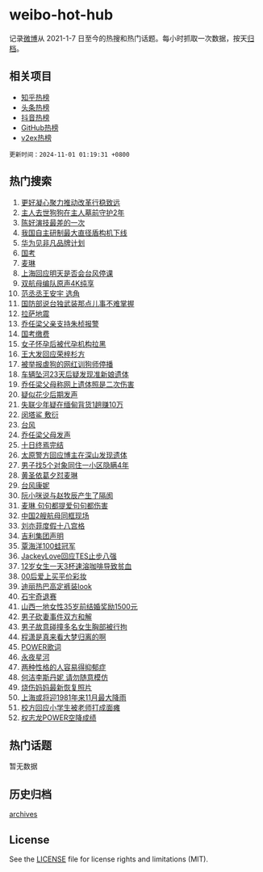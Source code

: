 # weibo-hot-hub

记录[微博](https://www.weibo.com)从 2021-1-7 日至今的热搜和热门话题。每小时抓取一次数据，按天[归档](archives)。

## 相关项目

- [知乎热榜](https://github.com/snaildev/zhihu-hot-hub)
- [头条热榜](https://github.com/snaildev/toutiao-hot-hub)
- [抖音热榜](https://github.com/snaildev/douyin-hot-hub)
- [GitHub热榜](https://github.com/snaildev/github-hot-hub)
- [v2ex热榜](https://github.com/snaildev/v2ex-hot-hub)


`更新时间：2024-11-01 01:19:31 +0800`

## 热门搜索

1. [更好凝心聚力推动改革行稳致远](https://m.weibo.cn/search?containerid=100103type%3D1%26t%3D10%26q%3D%23%E6%9B%B4%E5%A5%BD%E5%87%9D%E5%BF%83%E8%81%9A%E5%8A%9B%E6%8E%A8%E5%8A%A8%E6%94%B9%E9%9D%A9%E8%A1%8C%E7%A8%B3%E8%87%B4%E8%BF%9C%23&stream_entry_id=51&isnewpage=1&extparam=seat%3D1%26c_type%3D51%26stream_entry_id%3D51%26cate%3D10103%26pos%3D0%26q%3D%2523%25E6%259B%25B4%25E5%25A5%25BD%25E5%2587%259D%25E5%25BF%2583%25E8%2581%259A%25E5%258A%259B%25E6%258E%25A8%25E5%258A%25A8%25E6%2594%25B9%25E9%259D%25A9%25E8%25A1%258C%25E7%25A8%25B3%25E8%2587%25B4%25E8%25BF%259C%2523%26filter_type%3Drealtimehot%26dgr%3D0%26display_time%3D1730395170%26pre_seqid%3D173039517023302770262117)
1. [主人去世狗狗在主人墓前守护2年](https://m.weibo.cn/search?containerid=100103type%3D1%26t%3D10%26q%3D%23%E4%B8%BB%E4%BA%BA%E5%8E%BB%E4%B8%96%E7%8B%97%E7%8B%97%E5%9C%A8%E4%B8%BB%E4%BA%BA%E5%A2%93%E5%89%8D%E5%AE%88%E6%8A%A42%E5%B9%B4%23&stream_entry_id=31&isnewpage=1&extparam=seat%3D1%26lcate%3D5001%26flag%3D1%26band_rank%3D1%26filter_type%3Drealtimehot%26realpos%3D1%26c_type%3D31%26cate%3D5001%26dgr%3D0%26pos%3D0%26q%3D%2523%25E4%25B8%25BB%25E4%25BA%25BA%25E5%258E%25BB%25E4%25B8%2596%25E7%258B%2597%25E7%258B%2597%25E5%259C%25A8%25E4%25B8%25BB%25E4%25BA%25BA%25E5%25A2%2593%25E5%2589%258D%25E5%25AE%2588%25E6%258A%25A42%25E5%25B9%25B4%2523%26stream_entry_id%3D31%26display_time%3D1730395170%26pre_seqid%3D173039517023302770262117)
1. [陈好演技最差的一次](https://m.weibo.cn/search?containerid=100103type%3D1%26t%3D10%26q%3D%23%E9%99%88%E5%A5%BD%E6%BC%94%E6%8A%80%E6%9C%80%E5%B7%AE%E7%9A%84%E4%B8%80%E6%AC%A1%23&stream_entry_id=31&isnewpage=1&extparam=seat%3D1%26lcate%3D5001%26flag%3D2%26band_rank%3D2%26filter_type%3Drealtimehot%26realpos%3D2%26c_type%3D31%26cate%3D5001%26dgr%3D0%26pos%3D1%26q%3D%2523%25E9%2599%2588%25E5%25A5%25BD%25E6%25BC%2594%25E6%258A%2580%25E6%259C%2580%25E5%25B7%25AE%25E7%259A%2584%25E4%25B8%2580%25E6%25AC%25A1%2523%26stream_entry_id%3D31%26display_time%3D1730395170%26pre_seqid%3D173039517023302770262117)
1. [我国自主研制最大直径盾构机下线](https://m.weibo.cn/search?containerid=100103type%3D1%26t%3D10%26q%3D%23%E6%88%91%E5%9B%BD%E8%87%AA%E4%B8%BB%E7%A0%94%E5%88%B6%E6%9C%80%E5%A4%A7%E7%9B%B4%E5%BE%84%E7%9B%BE%E6%9E%84%E6%9C%BA%E4%B8%8B%E7%BA%BF%23&stream_entry_id=31&isnewpage=1&extparam=seat%3D1%26lcate%3D5001%26flag%3D0%26band_rank%3D3%26filter_type%3Drealtimehot%26realpos%3D3%26c_type%3D31%26cate%3D5001%26dgr%3D0%26pos%3D2%26q%3D%2523%25E6%2588%2591%25E5%259B%25BD%25E8%2587%25AA%25E4%25B8%25BB%25E7%25A0%2594%25E5%2588%25B6%25E6%259C%2580%25E5%25A4%25A7%25E7%259B%25B4%25E5%25BE%2584%25E7%259B%25BE%25E6%259E%2584%25E6%259C%25BA%25E4%25B8%258B%25E7%25BA%25BF%2523%26stream_entry_id%3D31%26display_time%3D1730395170%26pre_seqid%3D173039517023302770262117)
1. [华为见非凡品牌计划](https://m.weibo.cn/search?containerid=100103type%3D1%26t%3D10%26q%3D%23%E5%8D%8E%E4%B8%BA%E8%A7%81%E9%9D%9E%E5%87%A1%E5%93%81%E7%89%8C%E8%AE%A1%E5%88%92%23&stream_entry_id=31&isnewpage=1&extparam=seat%3D1%26lcate%3D5001%26q%3D%2523%25E5%258D%258E%25E4%25B8%25BA%25E8%25A7%2581%25E9%259D%259E%25E5%2587%25A1%25E5%2593%2581%25E7%2589%258C%25E8%25AE%25A1%25E5%2588%2592%2523%26filter_type%3Drealtimehot%26dgr%3D0%26is_ad_pos%3D1%26topic_ad%3D1%26c_type%3D31%26cate%3D5001%26pos%3D3%26adid%3D262702%26band_rank%3D4%26stream_entry_id%3D31%26display_time%3D1730395170%26pre_seqid%3D173039517023302770262117)
1. [国考](https://m.weibo.cn/search?containerid=100103type%3D1%26t%3D10%26q%3D%E5%9B%BD%E8%80%83&stream_entry_id=31&isnewpage=1&extparam=seat%3D1%26lcate%3D5001%26flag%3D1%26band_rank%3D4%26filter_type%3Drealtimehot%26realpos%3D4%26c_type%3D31%26cate%3D5001%26dgr%3D0%26pos%3D4%26q%3D%25E5%259B%25BD%25E8%2580%2583%26stream_entry_id%3D31%26display_time%3D1730395170%26pre_seqid%3D173039517023302770262117)
1. [麦琳](https://m.weibo.cn/search?containerid=100103type%3D1%26t%3D10%26q%3D%E9%BA%A6%E7%90%B3&stream_entry_id=31&isnewpage=1&extparam=seat%3D1%26lcate%3D5001%26flag%3D0%26band_rank%3D5%26filter_type%3Drealtimehot%26realpos%3D5%26c_type%3D31%26cate%3D5001%26dgr%3D0%26pos%3D5%26q%3D%25E9%25BA%25A6%25E7%2590%25B3%26stream_entry_id%3D31%26display_time%3D1730395170%26pre_seqid%3D173039517023302770262117)
1. [上海回应明天是否会台风停课](https://m.weibo.cn/search?containerid=100103type%3D1%26t%3D10%26q%3D%23%E4%B8%8A%E6%B5%B7%E5%9B%9E%E5%BA%94%E6%98%8E%E5%A4%A9%E6%98%AF%E5%90%A6%E4%BC%9A%E5%8F%B0%E9%A3%8E%E5%81%9C%E8%AF%BE%23&stream_entry_id=31&isnewpage=1&extparam=seat%3D1%26lcate%3D5001%26flag%3D0%26band_rank%3D6%26filter_type%3Drealtimehot%26realpos%3D6%26c_type%3D31%26cate%3D5001%26dgr%3D0%26pos%3D6%26q%3D%2523%25E4%25B8%258A%25E6%25B5%25B7%25E5%259B%259E%25E5%25BA%2594%25E6%2598%258E%25E5%25A4%25A9%25E6%2598%25AF%25E5%2590%25A6%25E4%25BC%259A%25E5%258F%25B0%25E9%25A3%258E%25E5%2581%259C%25E8%25AF%25BE%2523%26stream_entry_id%3D31%26display_time%3D1730395170%26pre_seqid%3D173039517023302770262117)
1. [双航母编队原声4K纯享](https://m.weibo.cn/search?containerid=100103type%3D1%26t%3D10%26q%3D%23%E5%8F%8C%E8%88%AA%E6%AF%8D%E7%BC%96%E9%98%9F%E5%8E%9F%E5%A3%B04K%E7%BA%AF%E4%BA%AB%23&stream_entry_id=31&isnewpage=1&extparam=seat%3D1%26lcate%3D5001%26flag%3D0%26band_rank%3D7%26filter_type%3Drealtimehot%26realpos%3D7%26c_type%3D31%26cate%3D5001%26dgr%3D0%26pos%3D7%26q%3D%2523%25E5%258F%258C%25E8%2588%25AA%25E6%25AF%258D%25E7%25BC%2596%25E9%2598%259F%25E5%258E%259F%25E5%25A3%25B04K%25E7%25BA%25AF%25E4%25BA%25AB%2523%26stream_entry_id%3D31%26display_time%3D1730395170%26pre_seqid%3D173039517023302770262117)
1. [范丞丞王安宇 选角](https://m.weibo.cn/search?containerid=100103type%3D1%26t%3D10%26q%3D%E8%8C%83%E4%B8%9E%E4%B8%9E%E7%8E%8B%E5%AE%89%E5%AE%87+%E9%80%89%E8%A7%92&stream_entry_id=31&isnewpage=1&extparam=seat%3D1%26lcate%3D5001%26flag%3D0%26band_rank%3D8%26filter_type%3Drealtimehot%26realpos%3D8%26c_type%3D31%26cate%3D5001%26dgr%3D0%26pos%3D8%26q%3D%25E8%258C%2583%25E4%25B8%259E%25E4%25B8%259E%25E7%258E%258B%25E5%25AE%2589%25E5%25AE%2587%2520%25E9%2580%2589%25E8%25A7%2592%26stream_entry_id%3D31%26display_time%3D1730395170%26pre_seqid%3D173039517023302770262117)
1. [国防部说台独武装那点儿事不难掌握](https://m.weibo.cn/search?containerid=100103type%3D1%26t%3D10%26q%3D%23%E5%9B%BD%E9%98%B2%E9%83%A8%E8%AF%B4%E5%8F%B0%E7%8B%AC%E6%AD%A6%E8%A3%85%E9%82%A3%E7%82%B9%E5%84%BF%E4%BA%8B%E4%B8%8D%E9%9A%BE%E6%8E%8C%E6%8F%A1%23&stream_entry_id=31&isnewpage=1&extparam=seat%3D1%26lcate%3D5001%26flag%3D0%26band_rank%3D9%26filter_type%3Drealtimehot%26realpos%3D9%26c_type%3D31%26cate%3D5001%26dgr%3D0%26pos%3D9%26q%3D%2523%25E5%259B%25BD%25E9%2598%25B2%25E9%2583%25A8%25E8%25AF%25B4%25E5%258F%25B0%25E7%258B%25AC%25E6%25AD%25A6%25E8%25A3%2585%25E9%2582%25A3%25E7%2582%25B9%25E5%2584%25BF%25E4%25BA%258B%25E4%25B8%258D%25E9%259A%25BE%25E6%258E%258C%25E6%258F%25A1%2523%26stream_entry_id%3D31%26display_time%3D1730395170%26pre_seqid%3D173039517023302770262117)
1. [拉萨地震](https://m.weibo.cn/search?containerid=100103type%3D1%26t%3D10%26q%3D%E6%8B%89%E8%90%A8%E5%9C%B0%E9%9C%87&stream_entry_id=31&isnewpage=1&extparam=seat%3D1%26lcate%3D5001%26flag%3D1%26band_rank%3D10%26filter_type%3Drealtimehot%26realpos%3D10%26c_type%3D31%26cate%3D5001%26dgr%3D0%26pos%3D10%26q%3D%25E6%258B%2589%25E8%2590%25A8%25E5%259C%25B0%25E9%259C%2587%26stream_entry_id%3D31%26display_time%3D1730395170%26pre_seqid%3D173039517023302770262117)
1. [乔任梁父亲支持朱桢报警](https://m.weibo.cn/search?containerid=100103type%3D1%26t%3D10%26q%3D%23%E4%B9%94%E4%BB%BB%E6%A2%81%E7%88%B6%E4%BA%B2%E6%94%AF%E6%8C%81%E6%9C%B1%E6%A1%A2%E6%8A%A5%E8%AD%A6%23&stream_entry_id=31&isnewpage=1&extparam=seat%3D1%26lcate%3D5001%26flag%3D2%26band_rank%3D11%26filter_type%3Drealtimehot%26realpos%3D11%26c_type%3D31%26cate%3D5001%26dgr%3D0%26pos%3D11%26q%3D%2523%25E4%25B9%2594%25E4%25BB%25BB%25E6%25A2%2581%25E7%2588%25B6%25E4%25BA%25B2%25E6%2594%25AF%25E6%258C%2581%25E6%259C%25B1%25E6%25A1%25A2%25E6%258A%25A5%25E8%25AD%25A6%2523%26stream_entry_id%3D31%26display_time%3D1730395170%26pre_seqid%3D173039517023302770262117)
1. [国考缴费](https://m.weibo.cn/search?containerid=100103type%3D1%26t%3D10%26q%3D%E5%9B%BD%E8%80%83%E7%BC%B4%E8%B4%B9&stream_entry_id=31&isnewpage=1&extparam=seat%3D1%26lcate%3D5001%26flag%3D1%26band_rank%3D12%26filter_type%3Drealtimehot%26realpos%3D12%26c_type%3D31%26cate%3D5001%26dgr%3D0%26pos%3D12%26q%3D%25E5%259B%25BD%25E8%2580%2583%25E7%25BC%25B4%25E8%25B4%25B9%26stream_entry_id%3D31%26display_time%3D1730395170%26pre_seqid%3D173039517023302770262117)
1. [女子怀孕后被代孕机构拉黑](https://m.weibo.cn/search?containerid=100103type%3D1%26t%3D10%26q%3D%23%E5%A5%B3%E5%AD%90%E6%80%80%E5%AD%95%E5%90%8E%E8%A2%AB%E4%BB%A3%E5%AD%95%E6%9C%BA%E6%9E%84%E6%8B%89%E9%BB%91%23&stream_entry_id=31&isnewpage=1&extparam=seat%3D1%26lcate%3D5001%26flag%3D2%26band_rank%3D13%26filter_type%3Drealtimehot%26realpos%3D13%26c_type%3D31%26cate%3D5001%26dgr%3D0%26pos%3D13%26q%3D%2523%25E5%25A5%25B3%25E5%25AD%2590%25E6%2580%2580%25E5%25AD%2595%25E5%2590%258E%25E8%25A2%25AB%25E4%25BB%25A3%25E5%25AD%2595%25E6%259C%25BA%25E6%259E%2584%25E6%258B%2589%25E9%25BB%2591%2523%26stream_entry_id%3D31%26display_time%3D1730395170%26pre_seqid%3D173039517023302770262117)
1. [王大发回应荣梓杉方](https://m.weibo.cn/search?containerid=100103type%3D1%26t%3D10%26q%3D%23%E7%8E%8B%E5%A4%A7%E5%8F%91%E5%9B%9E%E5%BA%94%E8%8D%A3%E6%A2%93%E6%9D%89%E6%96%B9%23&stream_entry_id=31&isnewpage=1&extparam=seat%3D1%26lcate%3D5001%26flag%3D1%26band_rank%3D14%26filter_type%3Drealtimehot%26realpos%3D14%26c_type%3D31%26cate%3D5001%26dgr%3D0%26pos%3D14%26q%3D%2523%25E7%258E%258B%25E5%25A4%25A7%25E5%258F%2591%25E5%259B%259E%25E5%25BA%2594%25E8%258D%25A3%25E6%25A2%2593%25E6%259D%2589%25E6%2596%25B9%2523%26stream_entry_id%3D31%26display_time%3D1730395170%26pre_seqid%3D173039517023302770262117)
1. [被举报虐狗的网红训狗师停播](https://m.weibo.cn/search?containerid=100103type%3D1%26t%3D10%26q%3D%23%E8%A2%AB%E4%B8%BE%E6%8A%A5%E8%99%90%E7%8B%97%E7%9A%84%E7%BD%91%E7%BA%A2%E8%AE%AD%E7%8B%97%E5%B8%88%E5%81%9C%E6%92%AD%23&stream_entry_id=31&isnewpage=1&extparam=seat%3D1%26lcate%3D5001%26flag%3D2%26band_rank%3D15%26filter_type%3Drealtimehot%26realpos%3D15%26c_type%3D31%26cate%3D5001%26dgr%3D0%26pos%3D15%26q%3D%2523%25E8%25A2%25AB%25E4%25B8%25BE%25E6%258A%25A5%25E8%2599%2590%25E7%258B%2597%25E7%259A%2584%25E7%25BD%2591%25E7%25BA%25A2%25E8%25AE%25AD%25E7%258B%2597%25E5%25B8%2588%25E5%2581%259C%25E6%2592%25AD%2523%26stream_entry_id%3D31%26display_time%3D1730395170%26pre_seqid%3D173039517023302770262117)
1. [车辆坠河23天后疑发现准新娘遗体](https://m.weibo.cn/search?containerid=100103type%3D1%26t%3D10%26q%3D%23%E8%BD%A6%E8%BE%86%E5%9D%A0%E6%B2%B323%E5%A4%A9%E5%90%8E%E7%96%91%E5%8F%91%E7%8E%B0%E5%87%86%E6%96%B0%E5%A8%98%E9%81%97%E4%BD%93%23&stream_entry_id=31&isnewpage=1&extparam=seat%3D1%26lcate%3D5001%26flag%3D2%26band_rank%3D16%26filter_type%3Drealtimehot%26realpos%3D16%26c_type%3D31%26cate%3D5001%26dgr%3D0%26pos%3D16%26q%3D%2523%25E8%25BD%25A6%25E8%25BE%2586%25E5%259D%25A0%25E6%25B2%25B323%25E5%25A4%25A9%25E5%2590%258E%25E7%2596%2591%25E5%258F%2591%25E7%258E%25B0%25E5%2587%2586%25E6%2596%25B0%25E5%25A8%2598%25E9%2581%2597%25E4%25BD%2593%2523%26stream_entry_id%3D31%26display_time%3D1730395170%26pre_seqid%3D173039517023302770262117)
1. [乔任梁父母称网上遗体照是二次伤害](https://m.weibo.cn/search?containerid=100103type%3D1%26t%3D10%26q%3D%23%E4%B9%94%E4%BB%BB%E6%A2%81%E7%88%B6%E6%AF%8D%E7%A7%B0%E7%BD%91%E4%B8%8A%E9%81%97%E4%BD%93%E7%85%A7%E6%98%AF%E4%BA%8C%E6%AC%A1%E4%BC%A4%E5%AE%B3%23&stream_entry_id=31&isnewpage=1&extparam=seat%3D1%26lcate%3D5001%26flag%3D2%26band_rank%3D17%26filter_type%3Drealtimehot%26realpos%3D17%26c_type%3D31%26cate%3D5001%26dgr%3D0%26pos%3D17%26q%3D%2523%25E4%25B9%2594%25E4%25BB%25BB%25E6%25A2%2581%25E7%2588%25B6%25E6%25AF%258D%25E7%25A7%25B0%25E7%25BD%2591%25E4%25B8%258A%25E9%2581%2597%25E4%25BD%2593%25E7%2585%25A7%25E6%2598%25AF%25E4%25BA%258C%25E6%25AC%25A1%25E4%25BC%25A4%25E5%25AE%25B3%2523%26stream_entry_id%3D31%26display_time%3D1730395170%26pre_seqid%3D173039517023302770262117)
1. [疑似花少后期发声](https://m.weibo.cn/search?containerid=100103type%3D1%26t%3D10%26q%3D%23%E7%96%91%E4%BC%BC%E8%8A%B1%E5%B0%91%E5%90%8E%E6%9C%9F%E5%8F%91%E5%A3%B0%23&stream_entry_id=31&isnewpage=1&extparam=seat%3D1%26lcate%3D5001%26flag%3D0%26band_rank%3D18%26filter_type%3Drealtimehot%26realpos%3D18%26c_type%3D31%26cate%3D5001%26dgr%3D0%26pos%3D18%26q%3D%2523%25E7%2596%2591%25E4%25BC%25BC%25E8%258A%25B1%25E5%25B0%2591%25E5%2590%258E%25E6%259C%259F%25E5%258F%2591%25E5%25A3%25B0%2523%26stream_entry_id%3D31%26display_time%3D1730395170%26pre_seqid%3D173039517023302770262117)
1. [失联少年疑在缅甸背货1趟赚10万](https://m.weibo.cn/search?containerid=100103type%3D1%26t%3D10%26q%3D%23%E5%A4%B1%E8%81%94%E5%B0%91%E5%B9%B4%E7%96%91%E5%9C%A8%E7%BC%85%E7%94%B8%E8%83%8C%E8%B4%A71%E8%B6%9F%E8%B5%9A10%E4%B8%87%23&stream_entry_id=31&isnewpage=1&extparam=seat%3D1%26lcate%3D5001%26flag%3D0%26band_rank%3D19%26filter_type%3Drealtimehot%26realpos%3D19%26c_type%3D31%26cate%3D5001%26dgr%3D0%26pos%3D19%26q%3D%2523%25E5%25A4%25B1%25E8%2581%2594%25E5%25B0%2591%25E5%25B9%25B4%25E7%2596%2591%25E5%259C%25A8%25E7%25BC%2585%25E7%2594%25B8%25E8%2583%258C%25E8%25B4%25A71%25E8%25B6%259F%25E8%25B5%259A10%25E4%25B8%2587%2523%26stream_entry_id%3D31%26display_time%3D1730395170%26pre_seqid%3D173039517023302770262117)
1. [闵塔鲨 敷衍](https://m.weibo.cn/search?containerid=100103type%3D1%26t%3D10%26q%3D%E9%97%B5%E5%A1%94%E9%B2%A8+%E6%95%B7%E8%A1%8D&stream_entry_id=31&isnewpage=1&extparam=seat%3D1%26lcate%3D5001%26flag%3D0%26band_rank%3D20%26filter_type%3Drealtimehot%26realpos%3D20%26c_type%3D31%26cate%3D5001%26dgr%3D0%26pos%3D20%26q%3D%25E9%2597%25B5%25E5%25A1%2594%25E9%25B2%25A8%2520%25E6%2595%25B7%25E8%25A1%258D%26stream_entry_id%3D31%26display_time%3D1730395170%26pre_seqid%3D173039517023302770262117)
1. [台风](https://m.weibo.cn/search?containerid=100103type%3D1%26t%3D10%26q%3D%E5%8F%B0%E9%A3%8E&stream_entry_id=31&isnewpage=1&extparam=seat%3D1%26lcate%3D5001%26flag%3D0%26band_rank%3D21%26filter_type%3Drealtimehot%26realpos%3D21%26c_type%3D31%26cate%3D5001%26dgr%3D0%26pos%3D21%26q%3D%25E5%258F%25B0%25E9%25A3%258E%26stream_entry_id%3D31%26display_time%3D1730395170%26pre_seqid%3D173039517023302770262117)
1. [乔任梁父母发声](https://m.weibo.cn/search?containerid=100103type%3D1%26t%3D10%26q%3D%23%E4%B9%94%E4%BB%BB%E6%A2%81%E7%88%B6%E6%AF%8D%E5%8F%91%E5%A3%B0%23&stream_entry_id=31&isnewpage=1&extparam=seat%3D1%26lcate%3D5001%26flag%3D0%26band_rank%3D22%26filter_type%3Drealtimehot%26realpos%3D22%26c_type%3D31%26cate%3D5001%26dgr%3D0%26pos%3D22%26q%3D%2523%25E4%25B9%2594%25E4%25BB%25BB%25E6%25A2%2581%25E7%2588%25B6%25E6%25AF%258D%25E5%258F%2591%25E5%25A3%25B0%2523%26stream_entry_id%3D31%26display_time%3D1730395170%26pre_seqid%3D173039517023302770262117)
1. [十日终焉完结](https://m.weibo.cn/search?containerid=100103type%3D1%26t%3D10%26q%3D%E5%8D%81%E6%97%A5%E7%BB%88%E7%84%89%E5%AE%8C%E7%BB%93&stream_entry_id=31&isnewpage=1&extparam=seat%3D1%26lcate%3D5001%26flag%3D0%26band_rank%3D23%26filter_type%3Drealtimehot%26realpos%3D23%26c_type%3D31%26cate%3D5001%26dgr%3D0%26pos%3D23%26q%3D%25E5%258D%2581%25E6%2597%25A5%25E7%25BB%2588%25E7%2584%2589%25E5%25AE%258C%25E7%25BB%2593%26stream_entry_id%3D31%26display_time%3D1730395170%26pre_seqid%3D173039517023302770262117)
1. [太原警方回应博主在深山发现遗体](https://m.weibo.cn/search?containerid=100103type%3D1%26t%3D10%26q%3D%23%E5%A4%AA%E5%8E%9F%E8%AD%A6%E6%96%B9%E5%9B%9E%E5%BA%94%E5%8D%9A%E4%B8%BB%E5%9C%A8%E6%B7%B1%E5%B1%B1%E5%8F%91%E7%8E%B0%E9%81%97%E4%BD%93%23&stream_entry_id=31&isnewpage=1&extparam=seat%3D1%26lcate%3D5001%26flag%3D0%26band_rank%3D24%26filter_type%3Drealtimehot%26realpos%3D24%26c_type%3D31%26cate%3D5001%26dgr%3D0%26pos%3D24%26q%3D%2523%25E5%25A4%25AA%25E5%258E%259F%25E8%25AD%25A6%25E6%2596%25B9%25E5%259B%259E%25E5%25BA%2594%25E5%258D%259A%25E4%25B8%25BB%25E5%259C%25A8%25E6%25B7%25B1%25E5%25B1%25B1%25E5%258F%2591%25E7%258E%25B0%25E9%2581%2597%25E4%25BD%2593%2523%26stream_entry_id%3D31%26display_time%3D1730395170%26pre_seqid%3D173039517023302770262117)
1. [男子找5个对象同住一小区隐瞒4年](https://m.weibo.cn/search?containerid=100103type%3D1%26t%3D10%26q%3D%23%E7%94%B7%E5%AD%90%E6%89%BE5%E4%B8%AA%E5%AF%B9%E8%B1%A1%E5%90%8C%E4%BD%8F%E4%B8%80%E5%B0%8F%E5%8C%BA%E9%9A%90%E7%9E%924%E5%B9%B4%23&stream_entry_id=31&isnewpage=1&extparam=seat%3D1%26lcate%3D5001%26flag%3D0%26band_rank%3D25%26filter_type%3Drealtimehot%26realpos%3D25%26c_type%3D31%26cate%3D5001%26dgr%3D0%26pos%3D25%26q%3D%2523%25E7%2594%25B7%25E5%25AD%2590%25E6%2589%25BE5%25E4%25B8%25AA%25E5%25AF%25B9%25E8%25B1%25A1%25E5%2590%258C%25E4%25BD%258F%25E4%25B8%2580%25E5%25B0%258F%25E5%258C%25BA%25E9%259A%2590%25E7%259E%25924%25E5%25B9%25B4%2523%26stream_entry_id%3D31%26display_time%3D1730395170%26pre_seqid%3D173039517023302770262117)
1. [黄圣依葛夕怼麦琳](https://m.weibo.cn/search?containerid=100103type%3D1%26t%3D10%26q%3D%23%E9%BB%84%E5%9C%A3%E4%BE%9D%E8%91%9B%E5%A4%95%E6%80%BC%E9%BA%A6%E7%90%B3%23&stream_entry_id=31&isnewpage=1&extparam=seat%3D1%26lcate%3D5001%26flag%3D0%26band_rank%3D26%26filter_type%3Drealtimehot%26realpos%3D26%26c_type%3D31%26cate%3D5001%26dgr%3D0%26pos%3D26%26q%3D%2523%25E9%25BB%2584%25E5%259C%25A3%25E4%25BE%259D%25E8%2591%259B%25E5%25A4%2595%25E6%2580%25BC%25E9%25BA%25A6%25E7%2590%25B3%2523%26stream_entry_id%3D31%26display_time%3D1730395170%26pre_seqid%3D173039517023302770262117)
1. [台风康妮](https://m.weibo.cn/search?containerid=100103type%3D1%26t%3D10%26q%3D%E5%8F%B0%E9%A3%8E%E5%BA%B7%E5%A6%AE&stream_entry_id=31&isnewpage=1&extparam=seat%3D1%26lcate%3D5001%26flag%3D0%26band_rank%3D27%26filter_type%3Drealtimehot%26realpos%3D27%26c_type%3D31%26cate%3D5001%26dgr%3D0%26pos%3D27%26q%3D%25E5%258F%25B0%25E9%25A3%258E%25E5%25BA%25B7%25E5%25A6%25AE%26stream_entry_id%3D31%26display_time%3D1730395170%26pre_seqid%3D173039517023302770262117)
1. [阮小咪说与赵牧辰产生了隔阂](https://m.weibo.cn/search?containerid=100103type%3D1%26t%3D10%26q%3D%23%E9%98%AE%E5%B0%8F%E5%92%AA%E8%AF%B4%E4%B8%8E%E8%B5%B5%E7%89%A7%E8%BE%B0%E4%BA%A7%E7%94%9F%E4%BA%86%E9%9A%94%E9%98%82%23&stream_entry_id=31&isnewpage=1&extparam=seat%3D1%26lcate%3D5001%26flag%3D1%26band_rank%3D28%26filter_type%3Drealtimehot%26realpos%3D28%26c_type%3D31%26cate%3D5001%26dgr%3D0%26pos%3D28%26q%3D%2523%25E9%2598%25AE%25E5%25B0%258F%25E5%2592%25AA%25E8%25AF%25B4%25E4%25B8%258E%25E8%25B5%25B5%25E7%2589%25A7%25E8%25BE%25B0%25E4%25BA%25A7%25E7%2594%259F%25E4%25BA%2586%25E9%259A%2594%25E9%2598%2582%2523%26stream_entry_id%3D31%26display_time%3D1730395170%26pre_seqid%3D173039517023302770262117)
1. [麦琳 句句都提爱句句都伤害](https://m.weibo.cn/search?containerid=100103type%3D1%26t%3D10%26q%3D%E9%BA%A6%E7%90%B3+%E5%8F%A5%E5%8F%A5%E9%83%BD%E6%8F%90%E7%88%B1%E5%8F%A5%E5%8F%A5%E9%83%BD%E4%BC%A4%E5%AE%B3&stream_entry_id=31&isnewpage=1&extparam=seat%3D1%26lcate%3D5001%26flag%3D0%26band_rank%3D29%26filter_type%3Drealtimehot%26realpos%3D29%26c_type%3D31%26cate%3D5001%26dgr%3D0%26pos%3D29%26q%3D%25E9%25BA%25A6%25E7%2590%25B3%2520%25E5%258F%25A5%25E5%258F%25A5%25E9%2583%25BD%25E6%258F%2590%25E7%2588%25B1%25E5%258F%25A5%25E5%258F%25A5%25E9%2583%25BD%25E4%25BC%25A4%25E5%25AE%25B3%26stream_entry_id%3D31%26display_time%3D1730395170%26pre_seqid%3D173039517023302770262117)
1. [中国2艘航母同框现场](https://m.weibo.cn/search?containerid=100103type%3D1%26t%3D10%26q%3D%23%E4%B8%AD%E5%9B%BD2%E8%89%98%E8%88%AA%E6%AF%8D%E5%90%8C%E6%A1%86%E7%8E%B0%E5%9C%BA%23&stream_entry_id=31&isnewpage=1&extparam=seat%3D1%26lcate%3D5001%26flag%3D0%26band_rank%3D30%26filter_type%3Drealtimehot%26realpos%3D30%26c_type%3D31%26cate%3D5001%26dgr%3D0%26pos%3D30%26q%3D%2523%25E4%25B8%25AD%25E5%259B%25BD2%25E8%2589%2598%25E8%2588%25AA%25E6%25AF%258D%25E5%2590%258C%25E6%25A1%2586%25E7%258E%25B0%25E5%259C%25BA%2523%26stream_entry_id%3D31%26display_time%3D1730395170%26pre_seqid%3D173039517023302770262117)
1. [刘亦菲度假十八宫格](https://m.weibo.cn/search?containerid=100103type%3D1%26t%3D10%26q%3D%23%E5%88%98%E4%BA%A6%E8%8F%B2%E5%BA%A6%E5%81%87%E5%8D%81%E5%85%AB%E5%AE%AB%E6%A0%BC%23&stream_entry_id=31&isnewpage=1&extparam=seat%3D1%26lcate%3D5001%26flag%3D0%26band_rank%3D31%26filter_type%3Drealtimehot%26realpos%3D31%26c_type%3D31%26cate%3D5001%26dgr%3D0%26pos%3D31%26q%3D%2523%25E5%2588%2598%25E4%25BA%25A6%25E8%258F%25B2%25E5%25BA%25A6%25E5%2581%2587%25E5%258D%2581%25E5%2585%25AB%25E5%25AE%25AB%25E6%25A0%25BC%2523%26stream_entry_id%3D31%26display_time%3D1730395170%26pre_seqid%3D173039517023302770262117)
1. [吉利集团声明](https://m.weibo.cn/search?containerid=100103type%3D1%26t%3D10%26q%3D%23%E5%90%89%E5%88%A9%E9%9B%86%E5%9B%A2%E5%A3%B0%E6%98%8E%23&stream_entry_id=31&isnewpage=1&extparam=seat%3D1%26lcate%3D5001%26flag%3D1%26band_rank%3D32%26filter_type%3Drealtimehot%26realpos%3D32%26c_type%3D31%26cate%3D5001%26dgr%3D0%26pos%3D32%26q%3D%2523%25E5%2590%2589%25E5%2588%25A9%25E9%259B%2586%25E5%259B%25A2%25E5%25A3%25B0%25E6%2598%258E%2523%26stream_entry_id%3D31%26display_time%3D1730395170%26pre_seqid%3D173039517023302770262117)
1. [覃海洋100蛙冠军](https://m.weibo.cn/search?containerid=100103type%3D1%26t%3D10%26q%3D%23%E8%A6%83%E6%B5%B7%E6%B4%8B100%E8%9B%99%E5%86%A0%E5%86%9B%23&stream_entry_id=31&isnewpage=1&extparam=seat%3D1%26lcate%3D5001%26flag%3D0%26band_rank%3D33%26filter_type%3Drealtimehot%26realpos%3D33%26c_type%3D31%26cate%3D5001%26dgr%3D0%26pos%3D33%26q%3D%2523%25E8%25A6%2583%25E6%25B5%25B7%25E6%25B4%258B100%25E8%259B%2599%25E5%2586%25A0%25E5%2586%259B%2523%26stream_entry_id%3D31%26display_time%3D1730395170%26pre_seqid%3D173039517023302770262117)
1. [JackeyLove回应TES止步八强](https://m.weibo.cn/search?containerid=100103type%3D1%26t%3D10%26q%3D%23JackeyLove%E5%9B%9E%E5%BA%94TES%E6%AD%A2%E6%AD%A5%E5%85%AB%E5%BC%BA%23&stream_entry_id=31&isnewpage=1&extparam=seat%3D1%26lcate%3D5001%26flag%3D0%26band_rank%3D34%26filter_type%3Drealtimehot%26realpos%3D34%26c_type%3D31%26cate%3D5001%26dgr%3D0%26pos%3D34%26q%3D%2523JackeyLove%25E5%259B%259E%25E5%25BA%2594TES%25E6%25AD%25A2%25E6%25AD%25A5%25E5%2585%25AB%25E5%25BC%25BA%2523%26stream_entry_id%3D31%26display_time%3D1730395170%26pre_seqid%3D173039517023302770262117)
1. [12岁女生一天3杯速溶咖啡导致贫血](https://m.weibo.cn/search?containerid=100103type%3D1%26t%3D10%26q%3D%2312%E5%B2%81%E5%A5%B3%E7%94%9F%E4%B8%80%E5%A4%A93%E6%9D%AF%E9%80%9F%E6%BA%B6%E5%92%96%E5%95%A1%E5%AF%BC%E8%87%B4%E8%B4%AB%E8%A1%80%23&stream_entry_id=31&isnewpage=1&extparam=seat%3D1%26lcate%3D5001%26flag%3D0%26band_rank%3D35%26filter_type%3Drealtimehot%26realpos%3D35%26c_type%3D31%26cate%3D5001%26dgr%3D0%26pos%3D35%26q%3D%252312%25E5%25B2%2581%25E5%25A5%25B3%25E7%2594%259F%25E4%25B8%2580%25E5%25A4%25A93%25E6%259D%25AF%25E9%2580%259F%25E6%25BA%25B6%25E5%2592%2596%25E5%2595%25A1%25E5%25AF%25BC%25E8%2587%25B4%25E8%25B4%25AB%25E8%25A1%2580%2523%26stream_entry_id%3D31%26display_time%3D1730395170%26pre_seqid%3D173039517023302770262117)
1. [00后爱上买平价彩妆](https://m.weibo.cn/search?containerid=100103type%3D1%26t%3D10%26q%3D%2300%E5%90%8E%E7%88%B1%E4%B8%8A%E4%B9%B0%E5%B9%B3%E4%BB%B7%E5%BD%A9%E5%A6%86%23&stream_entry_id=31&isnewpage=1&extparam=seat%3D1%26lcate%3D5001%26flag%3D0%26band_rank%3D36%26filter_type%3Drealtimehot%26realpos%3D36%26c_type%3D31%26cate%3D5001%26dgr%3D0%26pos%3D36%26q%3D%252300%25E5%2590%258E%25E7%2588%25B1%25E4%25B8%258A%25E4%25B9%25B0%25E5%25B9%25B3%25E4%25BB%25B7%25E5%25BD%25A9%25E5%25A6%2586%2523%26stream_entry_id%3D31%26display_time%3D1730395170%26pre_seqid%3D173039517023302770262117)
1. [迪丽热巴高定裤装look](https://m.weibo.cn/search?containerid=100103type%3D1%26t%3D10%26q%3D%23%E8%BF%AA%E4%B8%BD%E7%83%AD%E5%B7%B4%E9%AB%98%E5%AE%9A%E8%A3%A4%E8%A3%85look%23&stream_entry_id=31&isnewpage=1&extparam=seat%3D1%26lcate%3D5001%26flag%3D0%26band_rank%3D37%26filter_type%3Drealtimehot%26realpos%3D37%26c_type%3D31%26cate%3D5001%26dgr%3D0%26pos%3D37%26q%3D%2523%25E8%25BF%25AA%25E4%25B8%25BD%25E7%2583%25AD%25E5%25B7%25B4%25E9%25AB%2598%25E5%25AE%259A%25E8%25A3%25A4%25E8%25A3%2585look%2523%26stream_entry_id%3D31%26display_time%3D1730395170%26pre_seqid%3D173039517023302770262117)
1. [石宇奇退赛](https://m.weibo.cn/search?containerid=100103type%3D1%26t%3D10%26q%3D%E7%9F%B3%E5%AE%87%E5%A5%87%E9%80%80%E8%B5%9B&stream_entry_id=31&isnewpage=1&extparam=seat%3D1%26lcate%3D5001%26flag%3D0%26band_rank%3D38%26filter_type%3Drealtimehot%26realpos%3D38%26c_type%3D31%26cate%3D5001%26dgr%3D0%26pos%3D38%26q%3D%25E7%259F%25B3%25E5%25AE%2587%25E5%25A5%2587%25E9%2580%2580%25E8%25B5%259B%26stream_entry_id%3D31%26display_time%3D1730395170%26pre_seqid%3D173039517023302770262117)
1. [山西一地女性35岁前结婚奖励1500元](https://m.weibo.cn/search?containerid=100103type%3D1%26t%3D10%26q%3D%23%E5%B1%B1%E8%A5%BF%E4%B8%80%E5%9C%B0%E5%A5%B3%E6%80%A735%E5%B2%81%E5%89%8D%E7%BB%93%E5%A9%9A%E5%A5%96%E5%8A%B11500%E5%85%83%23&stream_entry_id=31&isnewpage=1&extparam=seat%3D1%26lcate%3D5001%26flag%3D0%26band_rank%3D39%26filter_type%3Drealtimehot%26realpos%3D39%26c_type%3D31%26cate%3D5001%26dgr%3D0%26pos%3D39%26q%3D%2523%25E5%25B1%25B1%25E8%25A5%25BF%25E4%25B8%2580%25E5%259C%25B0%25E5%25A5%25B3%25E6%2580%25A735%25E5%25B2%2581%25E5%2589%258D%25E7%25BB%2593%25E5%25A9%259A%25E5%25A5%2596%25E5%258A%25B11500%25E5%2585%2583%2523%26stream_entry_id%3D31%26display_time%3D1730395170%26pre_seqid%3D173039517023302770262117)
1. [男子砍妻事件双方和解](https://m.weibo.cn/search?containerid=100103type%3D1%26t%3D10%26q%3D%23%E7%94%B7%E5%AD%90%E7%A0%8D%E5%A6%BB%E4%BA%8B%E4%BB%B6%E5%8F%8C%E6%96%B9%E5%92%8C%E8%A7%A3%23&stream_entry_id=31&isnewpage=1&extparam=seat%3D1%26lcate%3D5001%26flag%3D0%26band_rank%3D40%26filter_type%3Drealtimehot%26realpos%3D40%26c_type%3D31%26cate%3D5001%26dgr%3D0%26pos%3D40%26q%3D%2523%25E7%2594%25B7%25E5%25AD%2590%25E7%25A0%258D%25E5%25A6%25BB%25E4%25BA%258B%25E4%25BB%25B6%25E5%258F%258C%25E6%2596%25B9%25E5%2592%258C%25E8%25A7%25A3%2523%26stream_entry_id%3D31%26display_time%3D1730395170%26pre_seqid%3D173039517023302770262117)
1. [男子故意碰撞多名女生胸部被行拘](https://m.weibo.cn/search?containerid=100103type%3D1%26t%3D10%26q%3D%23%E7%94%B7%E5%AD%90%E6%95%85%E6%84%8F%E7%A2%B0%E6%92%9E%E5%A4%9A%E5%90%8D%E5%A5%B3%E7%94%9F%E8%83%B8%E9%83%A8%E8%A2%AB%E8%A1%8C%E6%8B%98%23&stream_entry_id=31&isnewpage=1&extparam=seat%3D1%26lcate%3D5001%26flag%3D0%26band_rank%3D41%26filter_type%3Drealtimehot%26realpos%3D41%26c_type%3D31%26cate%3D5001%26dgr%3D0%26pos%3D41%26q%3D%2523%25E7%2594%25B7%25E5%25AD%2590%25E6%2595%2585%25E6%2584%258F%25E7%25A2%25B0%25E6%2592%259E%25E5%25A4%259A%25E5%2590%258D%25E5%25A5%25B3%25E7%2594%259F%25E8%2583%25B8%25E9%2583%25A8%25E8%25A2%25AB%25E8%25A1%258C%25E6%258B%2598%2523%26stream_entry_id%3D31%26display_time%3D1730395170%26pre_seqid%3D173039517023302770262117)
1. [程潇是真来看大梦归离的啊](https://m.weibo.cn/search?containerid=100103type%3D1%26t%3D10%26q%3D%E7%A8%8B%E6%BD%87%E6%98%AF%E7%9C%9F%E6%9D%A5%E7%9C%8B%E5%A4%A7%E6%A2%A6%E5%BD%92%E7%A6%BB%E7%9A%84%E5%95%8A&stream_entry_id=31&isnewpage=1&extparam=seat%3D1%26lcate%3D5001%26flag%3D0%26band_rank%3D42%26filter_type%3Drealtimehot%26realpos%3D42%26c_type%3D31%26cate%3D5001%26dgr%3D0%26pos%3D42%26q%3D%25E7%25A8%258B%25E6%25BD%2587%25E6%2598%25AF%25E7%259C%259F%25E6%259D%25A5%25E7%259C%258B%25E5%25A4%25A7%25E6%25A2%25A6%25E5%25BD%2592%25E7%25A6%25BB%25E7%259A%2584%25E5%2595%258A%26stream_entry_id%3D31%26display_time%3D1730395170%26pre_seqid%3D173039517023302770262117)
1. [POWER歌词](https://m.weibo.cn/search?containerid=100103type%3D1%26t%3D10%26q%3D%23POWER%E6%AD%8C%E8%AF%8D%23&stream_entry_id=31&isnewpage=1&extparam=seat%3D1%26lcate%3D5001%26flag%3D1%26band_rank%3D43%26filter_type%3Drealtimehot%26realpos%3D43%26c_type%3D31%26cate%3D5001%26dgr%3D0%26pos%3D43%26q%3D%2523POWER%25E6%25AD%258C%25E8%25AF%258D%2523%26stream_entry_id%3D31%26display_time%3D1730395170%26pre_seqid%3D173039517023302770262117)
1. [永夜星河](https://m.weibo.cn/search?containerid=100103type%3D1%26t%3D10%26q%3D%E6%B0%B8%E5%A4%9C%E6%98%9F%E6%B2%B3&stream_entry_id=31&isnewpage=1&extparam=seat%3D1%26lcate%3D5001%26flag%3D0%26band_rank%3D44%26filter_type%3Drealtimehot%26realpos%3D44%26c_type%3D31%26cate%3D5001%26dgr%3D0%26pos%3D44%26q%3D%25E6%25B0%25B8%25E5%25A4%259C%25E6%2598%259F%25E6%25B2%25B3%26stream_entry_id%3D31%26display_time%3D1730395170%26pre_seqid%3D173039517023302770262117)
1. [两种性格的人容易得抑郁症](https://m.weibo.cn/search?containerid=100103type%3D1%26t%3D10%26q%3D%23%E4%B8%A4%E7%A7%8D%E6%80%A7%E6%A0%BC%E7%9A%84%E4%BA%BA%E5%AE%B9%E6%98%93%E5%BE%97%E6%8A%91%E9%83%81%E7%97%87%23&stream_entry_id=31&isnewpage=1&extparam=seat%3D1%26lcate%3D5001%26flag%3D0%26band_rank%3D45%26filter_type%3Drealtimehot%26realpos%3D45%26c_type%3D31%26cate%3D5001%26dgr%3D0%26pos%3D45%26q%3D%2523%25E4%25B8%25A4%25E7%25A7%258D%25E6%2580%25A7%25E6%25A0%25BC%25E7%259A%2584%25E4%25BA%25BA%25E5%25AE%25B9%25E6%2598%2593%25E5%25BE%2597%25E6%258A%2591%25E9%2583%2581%25E7%2597%2587%2523%26stream_entry_id%3D31%26display_time%3D1730395170%26pre_seqid%3D173039517023302770262117)
1. [何洁李斯丹妮 请勿随意模仿](https://m.weibo.cn/search?containerid=100103type%3D1%26t%3D10%26q%3D%E4%BD%95%E6%B4%81%E6%9D%8E%E6%96%AF%E4%B8%B9%E5%A6%AE+%E8%AF%B7%E5%8B%BF%E9%9A%8F%E6%84%8F%E6%A8%A1%E4%BB%BF&stream_entry_id=31&isnewpage=1&extparam=seat%3D1%26lcate%3D5001%26flag%3D0%26band_rank%3D46%26filter_type%3Drealtimehot%26realpos%3D46%26c_type%3D31%26cate%3D5001%26dgr%3D0%26pos%3D46%26q%3D%25E4%25BD%2595%25E6%25B4%2581%25E6%259D%258E%25E6%2596%25AF%25E4%25B8%25B9%25E5%25A6%25AE%2520%25E8%25AF%25B7%25E5%258B%25BF%25E9%259A%258F%25E6%2584%258F%25E6%25A8%25A1%25E4%25BB%25BF%26stream_entry_id%3D31%26display_time%3D1730395170%26pre_seqid%3D173039517023302770262117)
1. [烧伤妈妈最新恢复照片](https://m.weibo.cn/search?containerid=100103type%3D1%26t%3D10%26q%3D%23%E7%83%A7%E4%BC%A4%E5%A6%88%E5%A6%88%E6%9C%80%E6%96%B0%E6%81%A2%E5%A4%8D%E7%85%A7%E7%89%87%23&stream_entry_id=31&isnewpage=1&extparam=seat%3D1%26lcate%3D5001%26flag%3D0%26band_rank%3D47%26filter_type%3Drealtimehot%26realpos%3D47%26c_type%3D31%26cate%3D5001%26dgr%3D0%26pos%3D47%26q%3D%2523%25E7%2583%25A7%25E4%25BC%25A4%25E5%25A6%2588%25E5%25A6%2588%25E6%259C%2580%25E6%2596%25B0%25E6%2581%25A2%25E5%25A4%258D%25E7%2585%25A7%25E7%2589%2587%2523%26stream_entry_id%3D31%26display_time%3D1730395170%26pre_seqid%3D173039517023302770262117)
1. [上海或将迎1981年来11月最大降雨](https://m.weibo.cn/search?containerid=100103type%3D1%26t%3D10%26q%3D%23%E4%B8%8A%E6%B5%B7%E6%88%96%E5%B0%86%E8%BF%8E1981%E5%B9%B4%E6%9D%A511%E6%9C%88%E6%9C%80%E5%A4%A7%E9%99%8D%E9%9B%A8%23&stream_entry_id=31&isnewpage=1&extparam=seat%3D1%26lcate%3D5001%26flag%3D1%26band_rank%3D48%26filter_type%3Drealtimehot%26realpos%3D48%26c_type%3D31%26cate%3D5001%26dgr%3D0%26pos%3D48%26q%3D%2523%25E4%25B8%258A%25E6%25B5%25B7%25E6%2588%2596%25E5%25B0%2586%25E8%25BF%258E1981%25E5%25B9%25B4%25E6%259D%25A511%25E6%259C%2588%25E6%259C%2580%25E5%25A4%25A7%25E9%2599%258D%25E9%259B%25A8%2523%26stream_entry_id%3D31%26display_time%3D1730395170%26pre_seqid%3D173039517023302770262117)
1. [校方回应小学生被老师打成面瘫](https://m.weibo.cn/search?containerid=100103type%3D1%26t%3D10%26q%3D%23%E6%A0%A1%E6%96%B9%E5%9B%9E%E5%BA%94%E5%B0%8F%E5%AD%A6%E7%94%9F%E8%A2%AB%E8%80%81%E5%B8%88%E6%89%93%E6%88%90%E9%9D%A2%E7%98%AB%23&stream_entry_id=31&isnewpage=1&extparam=seat%3D1%26lcate%3D5001%26flag%3D0%26band_rank%3D49%26filter_type%3Drealtimehot%26realpos%3D49%26c_type%3D31%26cate%3D5001%26dgr%3D0%26pos%3D49%26q%3D%2523%25E6%25A0%25A1%25E6%2596%25B9%25E5%259B%259E%25E5%25BA%2594%25E5%25B0%258F%25E5%25AD%25A6%25E7%2594%259F%25E8%25A2%25AB%25E8%2580%2581%25E5%25B8%2588%25E6%2589%2593%25E6%2588%2590%25E9%259D%25A2%25E7%2598%25AB%2523%26stream_entry_id%3D31%26display_time%3D1730395170%26pre_seqid%3D173039517023302770262117)
1. [权志龙POWER空降成绩](https://m.weibo.cn/search?containerid=100103type%3D1%26t%3D10%26q%3D%23%E6%9D%83%E5%BF%97%E9%BE%99POWER%E7%A9%BA%E9%99%8D%E6%88%90%E7%BB%A9%23&stream_entry_id=31&isnewpage=1&extparam=seat%3D1%26lcate%3D5001%26flag%3D0%26band_rank%3D50%26filter_type%3Drealtimehot%26realpos%3D50%26c_type%3D31%26cate%3D5001%26dgr%3D0%26pos%3D50%26q%3D%2523%25E6%259D%2583%25E5%25BF%2597%25E9%25BE%2599POWER%25E7%25A9%25BA%25E9%2599%258D%25E6%2588%2590%25E7%25BB%25A9%2523%26stream_entry_id%3D31%26display_time%3D1730395170%26pre_seqid%3D173039517023302770262117)

## 热门话题

暂无数据

## 历史归档

[archives](archives)

## License

See the [LICENSE](LICENSE) file for license rights and limitations (MIT).
